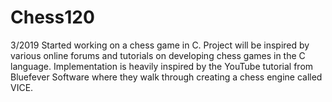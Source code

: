 # Chess120

3/2019 Started working on a chess game in C. Project will be inspired by various online forums and tutorials on developing chess games in the C language. Implementation is heavily inspired by the YouTube tutorial from Bluefever Software where they walk through creating a chess engine called VICE.
